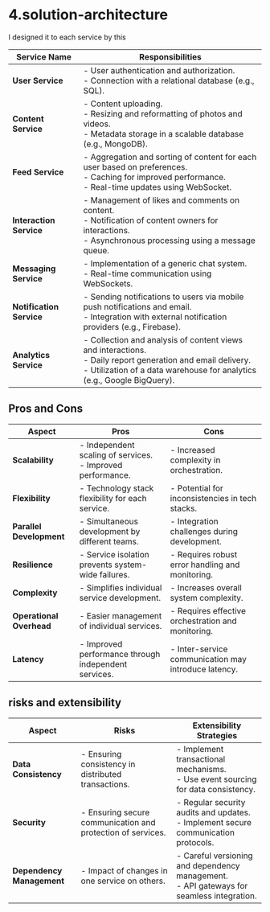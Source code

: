 # 4.solution-architecture

I designed it to each service by this

| **Service Name**         | **Responsibilities**                                                                                                                                                                        |
| ------------------------ | ------------------------------------------------------------------------------------------------------------------------------------------------------------------------------------------- |
| **User Service**         | - User authentication and authorization. <br>- Connection with a relational database (e.g., SQL).                                                                                           |
| **Content Service**      | - Content uploading. <br>- Resizing and reformatting of photos and videos. <br>- Metadata storage in a scalable database (e.g., MongoDB).                                                   |
| **Feed Service**         | - Aggregation and sorting of content for each user based on preferences. <br>- Caching for improved performance. <br>- Real-time updates using WebSocket.                                   |
| **Interaction Service**  | - Management of likes and comments on content. <br>- Notification of content owners for interactions. <br>- Asynchronous processing using a message queue.                                  |
| **Messaging Service**    | - Implementation of a generic chat system. <br>- Real-time communication using WebSockets.                                                                                                  |
| **Notification Service** | - Sending notifications to users via mobile push notifications and email. <br>- Integration with external notification providers (e.g., Firebase).                                          |
| **Analytics Service**    | - Collection and analysis of content views and interactions. <br>- Daily report generation and email delivery. <br>- Utilization of a data warehouse for analytics (e.g., Google BigQuery). |

## Pros and Cons

| **Aspect**               | **Pros**                                                      | **Cons**                                             |
| ------------------------ | ------------------------------------------------------------- | ---------------------------------------------------- |
| **Scalability**          | - Independent scaling of services.<br>- Improved performance. | - Increased complexity in orchestration.             |
| **Flexibility**          | - Technology stack flexibility for each service.              | - Potential for inconsistencies in tech stacks.      |
| **Parallel Development** | - Simultaneous development by different teams.                | - Integration challenges during development.         |
| **Resilience**           | - Service isolation prevents system-wide failures.            | - Requires robust error handling and monitoring.     |
| **Complexity**           | - Simplifies individual service development.                  | - Increases overall system complexity.               |
| **Operational Overhead** | - Easier management of individual services.                   | - Requires effective orchestration and monitoring.   |
| **Latency**              | - Improved performance through independent services.          | - Inter-service communication may introduce latency. |

## risks and extensibility

| **Aspect**                | **Risks**                                                   | **Extensibility Strategies**                                                                |
| ------------------------- | ----------------------------------------------------------- | ------------------------------------------------------------------------------------------- |
| **Data Consistency**      | - Ensuring consistency in distributed transactions.         | - Implement transactional mechanisms.<br>- Use event sourcing for data consistency.         |
| **Security**              | - Ensuring secure communication and protection of services. | - Regular security audits and updates.<br>- Implement secure communication protocols.       |
| **Dependency Management** | - Impact of changes in one service on others.               | - Careful versioning and dependency management.<br>- API gateways for seamless integration. |
